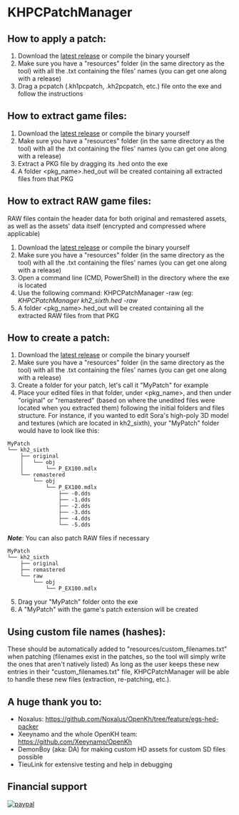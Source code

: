 # KHPCPatchManager

## How to apply a patch:
1. Download the [latest release](https://github.com/AntonioDePau/KHPCPatchManager/releases) or compile the binary yourself
2. Make sure you have a "resources" folder (in the same directory as the tool) with all the .txt containing the files' names (you can get one along with a release)
3. Drag a pcpatch (.kh1pcpatch, .kh2pcpatch, etc.) file onto the exe and follow the instructions

## How to extract game files:
1. Download the [latest release](https://github.com/AntonioDePau/KHPCPatchManager/releases) or compile the binary yourself
2. Make sure you have a "resources" folder (in the same directory as the tool) with all the .txt containing the files' names (you can get one along with a release)
3. Extract a PKG file by dragging its .hed onto the exe
4. A folder <pkg_name>.hed_out will be created containing all extracted files from that PKG

## How to extract RAW game files:
RAW files contain the header data for both original and remastered assets, as well as the assets' data itself (encrypted and compressed where applicable)
1. Download the [latest release](https://github.com/AntonioDePau/KHPCPatchManager/releases) or compile the binary yourself
2. Make sure you have a "resources" folder (in the same directory as the tool) with all the .txt containing the files' names (you can get one along with a release)
3. Open a command line (CMD, PowerShell) in the directory where the exe is located
4. Use the following command: KHPCPatchManager <hed you want to extract> -raw
   (eg: _KHPCPatchManager kh2_sixth.hed -raw_
5. A folder <pkg_name>.hed_out will be created containing all the extracted RAW files from that PKG

## How to create a patch:
1. Download the [latest release](https://github.com/AntonioDePau/KHPCPatchManager/releases) or compile the binary yourself
2. Make sure you have a "resources" folder (in the same directory as the tool) with all the .txt containing the files' names (you can get one along with a release)
3. Create a folder for your patch, let's call it "MyPatch" for example
4. Place your edited files in that folder, under <pkg_name>, and then under "original" or "remastered" (based on where the unedited files were located when you extracted them) following the initial folders and files structure.
For instance, if you wanted to edit Sora's high-poly 3D model and textures (which are located in kh2_sixth), your "MyPatch" folder would have to look like this:
```
MyPatch
└── kh2_sixth
    ├── original
    │   └── obj
    │       └── P_EX100.mdlx
    └── remastered
        └── obj
            └── P_EX100.mdlx
                ├── -0.dds
                ├── -1.dds
                ├── -2.dds
                ├── -3.dds
                ├── -4.dds
                └── -5.dds
```
**_Note_**: You can also patch RAW files if necessary
```
MyPatch
└── kh2_sixth
    ├── original
    ├── remastered
    └── raw
		└── obj
			└── P_EX100.mdlx
```
5. Drag your "MyPatch" folder onto the exe
6. A "MyPatch" with the game's patch extension will be created

## Using custom file names (hashes):
These should be automatically added to "resources/custom_filenames.txt" when patching (filenames exist in the patches, so the tool will simply write the ones that aren't natively listed)
As long as the user keeps these new entries in their "custom_filenames.txt" file, KHPCPatchManager will be able to handle these new files (extraction, re-patching, etc.).

## A huge thank you to:
- Noxalus: https://github.com/Noxalus/OpenKh/tree/feature/egs-hed-packer
- Xeeynamo and the whole OpenKH team: https://github.com/Xeeynamo/OpenKh
- DemonBoy (aka: DA) for making custom HD assets for custom SD files possible
- TieuLink for extensive testing and help in debugging

## Financial support

[![paypal](https://www.paypalobjects.com/en_US/i/btn/btn_donateCC_LG.gif)](https://www.paypal.com/cgi-bin/webscr?cmd=_s-xclick&hosted_button_id=64HEH8DC52DXQ)